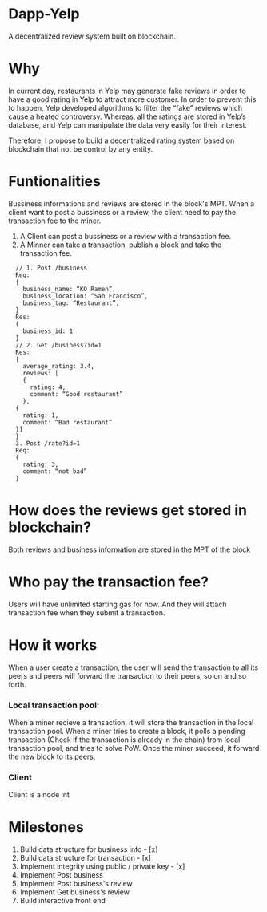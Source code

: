 # Dapp-Yelp

A decentralized review system built on blockchain.

# Why

In current day, restaurants in Yelp may generate fake reviews in order to have a good
rating in Yelp to attract more customer. In order to prevent this to happen, Yelp
developed algorithms to filter the “fake” reviews which cause a heated controversy.
Whereas, all the ratings are stored in Yelp’s database, and Yelp can manipulate the data
very easily for their interest.

Therefore, I propose to build a decentralized rating system based on blockchain that not
be control by any entity.

# Funtionalities
Bussiness informations and reviews are stored in the block's MPT. When a client want to post a bussiness or a review, the client need to pay the transaction fee to the miner.

1. A Client can post a bussiness or a review with a transaction fee.
2. A Minner can take a transaction, publish a block and take the transaction fee.
```
  // 1. Post /business
  Req:
  {
    business_name: “KO Ramen”,
    business_location: “San Francisco”,
    business_tag: “Restaurant”,
  }
  Res:
  {
    business_id: 1
  }
  // 2. Get /business?id=1
  Res:
  {
    average_rating: 3.4,
    reviews: [
    {
      rating: 4,
      comment: “Good restaurant”
    },
  {
    rating: 1,
    comment: “Bad restaurant”
  }]
  }
  3. Post /rate?id=1
  Req:
  {
    rating: 3,
    comment: “not bad”
  }
```

# How does the reviews get stored in blockchain?
Both reviews and business information are stored in the MPT of the block

# Who pay the transaction fee?
Users will have unlimited starting gas for now. And they will attach transaction fee when they submit a transaction.

# How it works
When a user create a transaction, the user will send the transaction to all its peers and peers will forward the transaction to their peers, so on and so forth.

### Local transaction pool: 
When a miner recieve a transaction, it will store the transaction in the local transaction pool.
When a miner tries to create a block, it polls a pending transaction (Check if the transaction is already in the chain) from local transaction pool, and tries to solve PoW. 
Once the miner succeed, it forward the new block to its peers.

### Client
Client is a node int 

# Milestones
1. Build data structure for business info  - [x]
2. Build data structure for transaction  - [x]
3. Implement integrity using public / private key  - [x]
4. Implement Post business
5. Implement Post business's review
6. Implement Get business's review
7. Build interactive front end 

